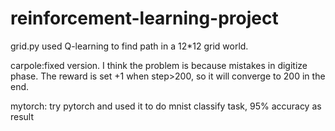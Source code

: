 # reinforcement-learning-project
grid.py used Q-learning to find path in a 12*12 grid world.

carpole:fixed version. I think the problem is because mistakes in digitize phase. The reward is set +1 when step>200, so it will converge to 200 in the end.

mytorch: try pytorch and used it to do mnist classify task, 95% accuracy as result 
